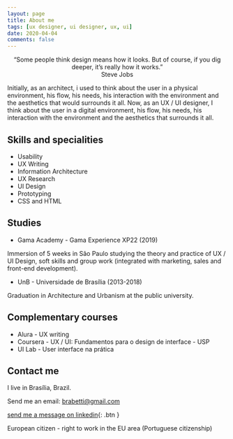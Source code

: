 ```yaml
---
layout: page
title: About me
tags: [ux designer, ui designer, ux, ui]
date: 2020-04-04
comments: false
---
```

    
<center>“Some people think design means how it looks. But of course, if you dig deeper, it’s really how it works.” <br> Steve Jobs</center>


Initially, as an architect, i used to think about the user in a physical environment, his flow, his needs, his interaction with the environment and the aesthetics that would surrounds it all. Now, as an UX / UI designer, I think about the user in a digital environment, his flow, his needs, his interaction with the environment and the aesthetics that surrounds it all.

## Skills and specialities
* Usability
* UX Writing
* Information Architecture
* UX Research
* UI Design
* Prototyping
* CSS and HTML

## Studies

* Gama Academy - Gama Experience XP22 (2019)

Immersion of 5 weeks in São Paulo studying the theory and practice of UX / UI Design, soft skills and group work (integrated with marketing, sales and front-end development).

* UnB - Universidade de Brasília (2013-2018)

Graduation in Architecture and Urbanism at the public university.

## Complementary courses

* Alura - UX writing
* Coursera - UX / UI: Fundamentos para o design de interface - USP
* UI Lab - User interface na prática

## Contact me

I live in Brasília, Brazil.

Send me an email: brabetti@gmail.com 
      
[send me a message on linkedin](https://www.linkedin.com/in/beatrizrabetti/){: .btn }

European citizen - right to work in the EU area (Portuguese citizenship)
